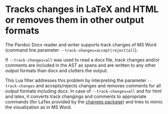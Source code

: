 # Tracks changes in LaTeX and HTML or removes them in other output formats

The Pandoc Docx reader and writer supports track changes of MS Word (command line parameter `--track-changes=accept|reject|all`).

If `--track-changes=all` was used to read a docx file, track changes and/or comments are
included in the AST as spans and are written to any other output formats than docx and
clutters the output.

This Lua filter addresses this problem by interpreting the parameter `--track-changes` and
accepts/rejects changes and removes comments for all output formats including docx.
In case of `--track-changes=all` and for html and latex, it converts track changings and
comments to appropriate commands (for LaTex provided by the [changes package](https://ctan.org/pkg/changes))
and tries to mimic the visualization as in MS Word.